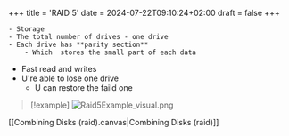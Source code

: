 +++
title = 'RAID 5'
date = 2024-07-22T09:10:24+02:00
draft = false
+++

    - Storage
	- The total number of drives - one drive
	- Each drive has **parity section** 
		- Which  stores the small part of each data
- Fast read and writes
- U're  able to lose one drive
	- U can restore the faild one 

>[!example] 
>![Raid5Example_visual.png](/Notes/Raid5Example_visual.png)

[[Combining Disks (raid).canvas|Combining Disks (raid)]]
